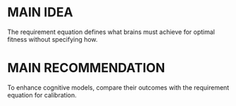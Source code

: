 # MAIN IDEA
The requirement equation defines what brains must achieve for optimal fitness without specifying how.

# MAIN RECOMMENDATION
To enhance cognitive models, compare their outcomes with the requirement equation for calibration.
